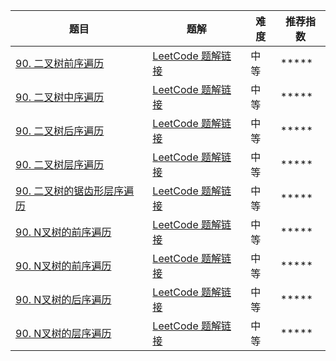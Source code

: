 | 题目                                                         | 题解                                                         | 难度 | 推荐指数 |
| ------------------------------------------------------------ | ------------------------------------------------------------ | ---- | -------- |
| [90. 二叉树前序遍历](https://leetcode-cn.com/problems/subsets-ii/)  | [LeetCode 题解链接](https://leetcode-cn.com/problems/binary-tree-preorder-traversal/solution/er-cha-shu-de-qian-xu-bian-li-by-goodgoo-1yo1/) | 中等 |*****    |
| [90. 二叉树中序遍历](https://leetcode-cn.com/problems/subsets-ii/)  | [LeetCode 题解链接](https://leetcode-cn.com/problems/binary-tree-inorder-traversal/solution/er-cha-shu-de-zhong-xu-bian-li-cyu-yan-x-lc23/) | 中等 |*****    |
| [90. 二叉树后序遍历](https://leetcode-cn.com/problems/subsets-ii/)  | [LeetCode 题解链接](https://leetcode-cn.com/problems/binary-tree-postorder-traversal/solution/er-cha-shu-de-hou-xu-bian-li-cyu-yan-xia-bz0l/) | 中等 |*****    |
| [90. 二叉树层序遍历](https://leetcode-cn.com/problems/subsets-ii/)  | [LeetCode 题解链接](https://leetcode-cn.com/problems/binary-tree-level-order-traversal/solution/er-cha-shu-de-ceng-xu-bian-li-cyu-yan-xi-jdk8/) | 中等 |*****    |
| [90. 二叉树的锯齿形层序遍历](https://leetcode-cn.com/problems/subsets-ii/)  | [LeetCode 题解链接](https://leetcode-cn.com/problems/binary-tree-zigzag-level-order-traversal/solution/by-goodgoodday-qoj7//) | 中等 |*****    |
| [90. N叉树的前序遍历](https://leetcode-cn.com/problems/subsets-ii/)  | [LeetCode 题解链接](https://leetcode-cn.com/problems/n-ary-tree-preorder-traversal/solution/n-cha-shu-de-qian-xu-bian-li-cyu-yan-xia-nbe2/) | 中等 |*****    |
| [90. N叉树的前序遍历](https://leetcode-cn.com/problems/subsets-ii/)  | [LeetCode 题解链接](https://leetcode-cn.com/problems/subsets-ii/solution/gong-shui-san-xie-yi-ti-shuang-jie-hui-s-g77q/) | 中等 |*****    |
| [90. N叉树的后序遍历](https://leetcode-cn.com/problems/subsets-ii/)  | [LeetCode 题解链接](https://leetcode-cn.com/problems/n-ary-tree-postorder-traversal/solution/n-cha-shu-de-hou-xu-bian-li-cyu-yan-xian-8ga3/) | 中等 |*****    |
| [90. N叉树的层序遍历](https://leetcode-cn.com/problems/subsets-ii/)  | [LeetCode 题解链接](https://leetcode-cn.com/problems/n-ary-tree-level-order-traversal/solution/n-cha-shu-de-ceng-xu-bian-li-cyu-yan-xia-kap1/) | 中等 |*****    |
